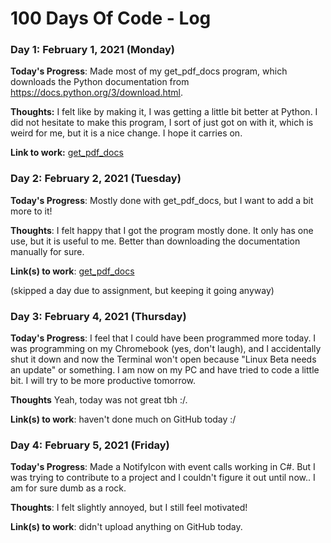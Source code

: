 # 100 Days Of Code - Log

### Day 1: February 1, 2021 (Monday)

**Today's Progress**: Made most of my get_pdf_docs program, which downloads the Python documentation from https://docs.python.org/3/download.html.

**Thoughts:** I felt like by making it, I was getting a little bit better at Python. I did not hesitate to make this program, I sort of just got on with it, which is weird for me, but it is a nice change. I hope it carries on.

**Link to work:** [get_pdf_docs](https://github.com/dps910/scripts/tree/master/get_pdf_docs)

### Day 2: February 2, 2021 (Tuesday)

**Today's Progress**: Mostly done with get_pdf_docs, but I want to add a bit more to it!

**Thoughts**: I felt happy that I got the program mostly done. It only has one use, but it is useful to me. Better than downloading the documentation manually for sure.

**Link(s) to work**: [get_pdf_docs](https://github.com/dps910/scripts/tree/master/get_pdf_docs)

(skipped a day due to assignment, but keeping it going anyway)

### Day 3: February 4, 2021 (Thursday)

**Today's Progress**: I feel that I could have been programmed more today. I was programming on my Chromebook (yes, don't laugh), and I accidentally shut it down and now the Terminal won't open because "Linux Beta needs an update" or something. I am now on my PC and have tried to code a little bit. I will try to be more productive tomorrow.

**Thoughts** Yeah, today was not great tbh :/.

**Link(s) to work**: haven't done much on GitHub today :/

### Day 4: February 5, 2021 (Friday)

**Today's Progress**: Made a NotifyIcon with event calls working in C#. But I was trying to contribute to a project and I couldn't figure it out until now.. I am for sure dumb as a rock.

**Thoughts**: I felt slightly annoyed, but I still feel motivated!

**Link(s) to work**: didn't upload anything on GitHub today.
